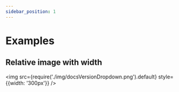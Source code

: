 ```yaml
---
sidebar_position: 1
---
```


# Examples

## Relative image with width

<img
src={require('./img/docsVersionDropdown.png').default}
style={{width: '300px'}}
/>
